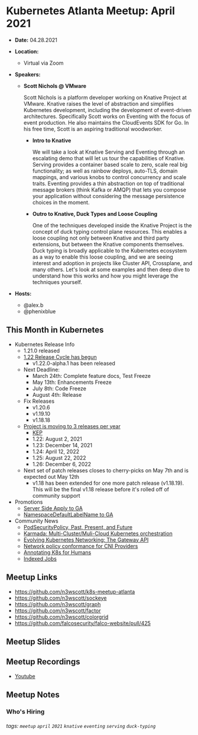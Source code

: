 # Kubernetes Atlanta Meetup: April 2021<!--Month Year-->

- **Date:** 04.28.2021<!--date as MM.DD.YYYY-->
- **Location:**
    - Virtual via Zoom
- **Speakers:**
    - **Scott Nichols @ VMware**
    
        Scott Nichols is a platform developer working on Knative Project at VMware. Knative raises the level of abstraction and simplifies Kubernetes development, including the development of event-driven architectures. Specifically Scott works on Eventing with the focus of event production. He also maintains the CloudEvents SDK for Go. In his free time, Scott is an aspiring traditional woodworker.
        
        - **Intro to Knative**<!--presentation title-->

            We will take a look at Knative Serving and Eventing through an escalating demo that will let us tour the capabilities of Knative. Serving provides a container based scale to zero, scale real big functionality; as well as rainbow deploys, auto-TLS, domain mappings, and various knobs to control concurrency and scale traits. Eventing provides a thin abstraction on top of traditional message brokers (think Kafka or AMQP) that lets you compose your application without considering the message persistence choices in the moment.

        - **Outro to Knative, Duck Types and Loose Coupling**

            One of the techniques developed inside the Knative Project is the concept of duck typing control plane resources. This enables a loose coupling not only between Knative and third party extensions, but between the Knative components themselves. Duck typing is broadly applicable to the Kubernetes ecosystem as a way to enable this loose coupling, and we are seeing interest and adoption in projects like Cluster API, Crossplane, and many others. Let's look at some examples and then deep dive to understand how this works and how you might leverage the techniques yourself.

- **Hosts:**
    - @alex.b
    - @phenixblue

## This Month in Kubernetes

- Kubernetes Release Info
    - 1.21.0 released
    - [1.22 Release Cycle has begun](https://github.com/kubernetes/sig-release/tree/master/releases/release-1.22)
        - v1.22.0-alpha.1 has been released
    - Next Deadline: 
        - March 24th: Complete feature docs, Test Freeze
        - May 13th: Enhancements Freeze
        - July 8th: Code Freeze
        - August 4th: Release
    - Fix Releases
        - v1.20.6
        - v1.19.10
        - v1.18.18
    - [Project is moving to 3 releases per year](https://groups.google.com/g/kubernetes-dev/c/IxnWeVRIadM)
        - [KEP](https://github.com/kubernetes/enhancements/pull/2567)
        - 1.22: August 2, 2021
        - 1.23: December 14, 2021
        - 1.24: April 12, 2022
        - 1.25: August 22, 2022
        - 1.26: December 6, 2022
    - Next set of patch releases closes to cherry-picks on May 7th and is expected out May 12th
        - v1.18 has been extended for one more patch release (v1.18.19). This will be the final v1.18 release before it's rolled off of community support
- Promotions
    - [Server Side Apply to GA](https://github.com/kubernetes/kubernetes/pull/100139)
    - [NamespaceDefaultLabelName to GA](https://github.com/kubernetes/kubernetes/pull/101342)
- Community News
    - [PodSecurityPolicy, Past, Present, and Future](https://kubernetes.io/blog/2021/04/06/podsecuritypolicy-deprecation-past-present-and-future/)
    - [Karmada: Multi-Cluster/Muli-Cloud Kubernetes orchestration](https://github.com/karmada-io/karmada)
    - [Evolving Kubernetes Networking: The Gateway API](https://kubernetes.io/blog/2021/04/22/evolving-kubernetes-networking-with-the-gateway-api/)
    - [Network policy conformance for CNI Providers](https://kubernetes.io/blog/2021/04/20/defining-networkpolicy-conformance-cni-providers/)
    - [Annotating K8s for Humans](https://kubernetes.io/blog/2021/04/20/annotating-k8s-for-humans/)
    - [Indexed Jobs](https://kubernetes.io/blog/2021/04/19/introducing-indexed-jobs/)

## Meetup Links

- https://github.com/n3wscott/k8s-meetup-atlanta
- https://github.com/n3wscott/sockeye
- https://github.com/n3wscott/graph
- https://github.com/n3wscott/factor
- https://github.com/n3wscott/colorgrid
- https://github.com/falcosecurity/falco-website/pull/425

## Meetup Slides

## Meetup Recordings
- [Youtube](https://www.youtube.com/watch?v=Ceyf2QfnVqU)

## Meetup Notes

### Who's Hiring 

<!--Company Name: Positions hiring for (link to hiring page), Contact Name/email/etc-->

###### tags: `meetup` `april` `2021` `knative` `eventing` `serving` `duck-typing`<!--Add additional tags for `year`, `month` and anything else pertinent-->